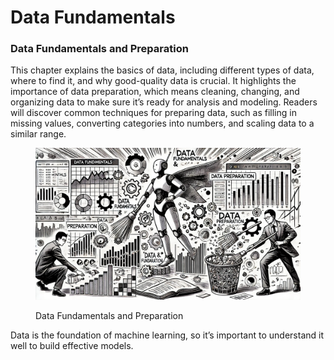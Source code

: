 # Data Fundamentals

### Data Fundamentals and Preparation

This chapter explains the basics of data, including different types of data, where to find it, and why good-quality data is crucial. It highlights the importance of data preparation, which means cleaning, changing, and organizing data to make sure it’s ready for analysis and modeling. Readers will discover common techniques for preparing data, such as filling in missing values, converting categories into numbers, and scaling data to a similar range.

<div align="left">

<figure><img src="../../.gitbook/assets/image (28).png" alt="" width="563"><figcaption><p>Data Fundamentals and Preparation</p></figcaption></figure>

</div>

Data is the foundation of machine learning, so it’s important to understand it well to build effective models.
